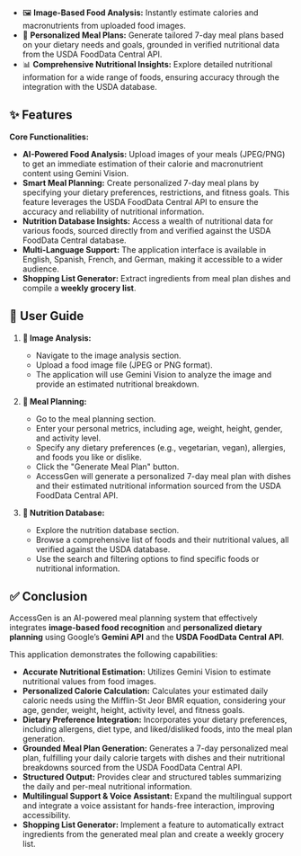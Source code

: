 

- 🖼️ **Image-Based Food Analysis:** Instantly estimate calories and macronutrients from uploaded food images.
- 📆 **Personalized Meal Plans:** Generate tailored 7-day meal plans based on your dietary needs and goals, grounded in verified nutritional data from the USDA FoodData Central API.
- 📊 **Comprehensive Nutritional Insights:** Explore detailed nutritional information for a wide range of foods, ensuring accuracy through the integration with the USDA database.

## ✨ Features

**Core Functionalities:**

- **AI-Powered Food Analysis:** Upload images of your meals (JPEG/PNG) to get an immediate estimation of their calorie and macronutrient content using Gemini Vision.
- **Smart Meal Planning:** Create personalized 7-day meal plans by specifying your dietary preferences, restrictions, and fitness goals. This feature leverages the USDA FoodData Central API to ensure the accuracy and reliability of nutritional information.
- **Nutrition Database Insights:** Access a wealth of nutritional data for various foods, sourced directly from and verified against the USDA FoodData Central database.
- **Multi-Language Support:** The application interface is available in English, Spanish, French, and German, making it accessible to a wider audience.
- **Shopping List Generator:** Extract ingredients from meal plan dishes and compile a **weekly grocery list**.


## 📖 User Guide

1. **📸 Image Analysis:**
   - Navigate to the image analysis section.
   - Upload a food image file (JPEG or PNG format).
   - The application will use Gemini Vision to analyze the image and provide an estimated nutritional breakdown.

2. **📅 Meal Planning:**
   - Go to the meal planning section.
   - Enter your personal metrics, including age, weight, height, gender, and activity level.
   - Specify any dietary preferences (e.g., vegetarian, vegan), allergies, and foods you like or dislike.
   - Click the "Generate Meal Plan" button.
   - AccessGen will generate a personalized 7-day meal plan with dishes and their estimated nutritional information sourced from the USDA FoodData Central API.

3. **🍎 Nutrition Database:**
   - Explore the nutrition database section.
   - Browse a comprehensive list of foods and their nutritional values, all verified against the USDA database.
   - Use the search and filtering options to find specific foods or nutritional information.

## ✅ Conclusion

AccessGen is an AI-powered meal planning system that effectively integrates **image-based food recognition** and **personalized dietary planning** using Google’s **Gemini API** and the **USDA FoodData Central API**.

This application demonstrates the following capabilities:

- **Accurate Nutritional Estimation:** Utilizes Gemini Vision to estimate nutritional values from food images.
- **Personalized Calorie Calculation:** Calculates your estimated daily caloric needs using the Mifflin-St Jeor BMR equation, considering your age, gender, weight, height, activity level, and fitness goals.
- **Dietary Preference Integration:** Incorporates your dietary preferences, including allergens, diet type, and liked/disliked foods, into the meal plan generation.
- **Grounded Meal Plan Generation:** Generates a 7-day personalized meal plan, fulfilling your daily calorie targets with dishes and their nutritional breakdowns sourced from the USDA FoodData Central API.
- **Structured Output:** Provides clear and structured tables summarizing the daily and per-meal nutritional information.
- **Multilingual Support & Voice Assistant:** Expand the multilingual support and integrate a voice assistant for hands-free interaction, improving accessibility.
-  **Shopping List Generator:** Implement a feature to automatically extract ingredients from the generated meal plan and create a weekly grocery list.

